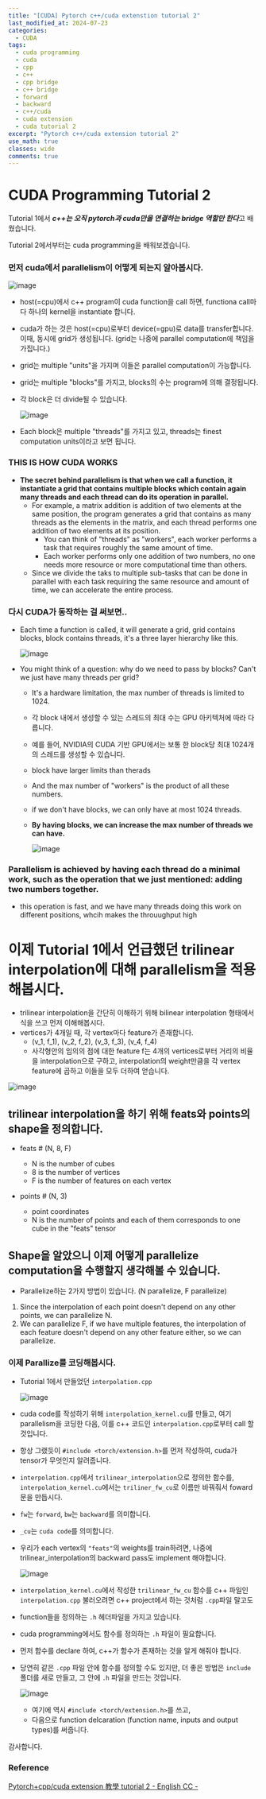 ```yaml
---
title: "[CUDA] Pytorch c++/cuda extenstion tutorial 2"
last_modified_at: 2024-07-23
categories:
  - CUDA
tags:
  - cuda programming
  - cuda
  - cpp
  - c++
  - cpp bridge
  - c++ bridge
  - forward
  - backward
  - c++/cuda
  - cuda extension
  - cuda tutorial 2
excerpt: "Pytorch c++/cuda extension tutorial 2"
use_math: true
classes: wide
comments: true
---
```


# CUDA Programming Tutorial 2

Tutorial 1에서 ***c++는 오직 pytorch과 cuda만을 연결하는 bridge 역할만 한다***고 배웠습니다.

Tutorial 2에서부터는 cuda programming을 배워보겠습니다.

### 먼저 cuda에서 parallelism이 어떻게 되는지 알아봅시다.

![image](https://github.com/user-attachments/assets/63efeadb-2754-44bd-ac37-fafbc6261f7c)

- host(=cpu)에서 c++ program이 cuda function을 call 하면, functiona call마다 하나의 kernel을 instantiate 합니다.
- cuda가 하는 것은 host(=cpu)로부터 device(=gpu)로 data를 transfer합니다. 이때, 동시에 grid가 생성됩니다. (grid는 나중에 parallel computation에 책임을 가집니다.)
- grid는 multiple "units"을 가지며 이들은 parallel computation이 가능합니다.
- grid는 multiple "blocks"를 가지고, blocks의 수는 program에 의해 결정됩니다.
- 각 block은 더 divide될 수 있습니다.
  
  ![image](https://github.com/user-attachments/assets/4204a994-88ac-4485-8df0-40c99ad7ddc9)

- Each block은 multiple "threads"를 가지고 있고, threads는 finest computation units이라고 보면 됩니다.

### THIS IS HOW CUDA WORKS
- **The secret behind parallelism is that when we call a function, it instantiate a grid that contains multiple blocks which contain again many threads and each thread can do its operation in parallel.**
  - For example, a matrix addition is addition of two elements at the same position, the program generates a grid that contains as many threads as the elements in the matrix, and each thread performs one addition of two elements at its position.
    - You can think of "threads" as "workers", each worker performs a task that requires roughly the same amount of time.
    - Each worker performs only one addition of two numbers, no one needs more resource or more computational time than others.
  - Since we divide the taks to multiple sub-tasks that can be done in parallel with each task requiring the same resource and amount of time, we can accelerate the entire process.

### 다시 CUDA가 동작하는 걸 써보면..

- Each time a function is called, it will generate a grid, grid contains blocks, block contains threads, it's a three layer hierarchy like this.

  ![image](https://github.com/user-attachments/assets/c16b3c9c-5eb4-4c49-8f2b-f7627120ad4f)

- You might think of a question: why do we need to pass by blocks? Can't we just have many threads per grid?
  - It's a hardware limitation, the max number of threads is limited to 1024.
  - 각 block 내에서 생성할 수 있는 스레드의 최대 수는 GPU 아키텍처에 따라 다릅니다.
  - 예를 들어, NVIDIA의 CUDA 기반 GPU에서는 보통 한 block당 최대 1024개의 스레드를 생성할 수 있습니다.
  - block have larger limits than therads
  - And the max number of "workers" is the product of all these numbers.
  - if we don't have blocks, we can only have at most 1024 threads.
  - **By having blocks, we can increase the max number of threads we can have.**
    
    ![image](https://github.com/user-attachments/assets/5335a50b-6892-41d4-8cb4-37057a46aa7f)

### Parallelism is achieved by having each thread do a minimal work, such as the operation that we just mentioned: adding two numbers together.

- this operation is fast, and we have many threads doing this work on different positions, whcih makes the throuughput high

# 이제 Tutorial 1에서 언급했던 trilinear interpolation에 대해 parallelism을 적용해봅시다.

- trilinear interpolation을 간단히 이해하기 위해 bilinear interpolation 형태에서 식을 쓰고 먼저 이해해봅시다.
- vertices가 4개일 때, 각 vertex마다 feature가 존재합니다.
  - (v_1, f_1), (v_2, f_2), (v_3, f_3), (v_4, f_4)
  - 사각형안의 임의의 점에 대한 feature f는 4개의 vertices로부터 거리의 비율을 interpolation으로 구하고, interpolation의 weight만큼을 각 vertex feature에 곱하고 이들을 모두 더하여 얻습니다.

![image](https://github.com/user-attachments/assets/fac85e28-21e1-4482-b7d6-79fee5e32627)

## trilinear interpolation을 하기 위해 feats와 points의 shape을 정의합니다.

- feats # (N, 8, F)
  - N is the number of cubes
  - 8 is the number of vertices
  - F is the number of features on each vertex

- points # (N, 3)
  - point coordinates
  - N is the number of points and each of them corresponds to one cube in the "feats" tensor

## Shape을 알았으니 이제 어떻게 parallelize computation을 수행할지 생각해볼 수 있습니다.

- Parallelize하는 2가지 방법이 있습니다. (N parallelize, F parallelize)
1. Since the interpolation of each point doesn't depend on any other points, we can parallelize N.
2. We can parallelize F, if we have multiple features, the interpolation of each feature doesn't depend on any other feature either, so we can parallelize.
 
### 이제 Parallize를 코딩해봅시다.

- Tutorial 1에서 만들었던 `interpolation.cpp`
  
  ![image](https://github.com/user-attachments/assets/c6e31b5e-b6fa-40ce-a89e-8ce9508ddb5d)

- cuda code를 작성하기 위해 `interpolation_kernel.cu`를 만들고, 여기 parallelism을 코딩한 다음, 이를 c++ 코드인 `interpolation.cpp`로부터 call 할 것입니다.
- 항상 그랬듯이 `#include <torch/extension.h>`를 먼저 작성하여, cuda가 tensor가 무엇인지 알려줍니다.
- `interpolation.cpp`에서 `trilinear_interpolation`으로 정의한 함수를, `interpolation_kernel.cu`에서는 `triliner_fw_cu`로 이름만 바꿔줘서 foward 문을 만듭시다.
- `fw`는 `forward`, `bw`는 `backward`를 의미합니다.
- `_cu`는 `cuda code`를 의미합니다.
- 우리가 each vertex의 `"feats"`의 weights를 train하려면, 나중에 trilinear_interpolation의 backward pass도 implement 해야합니다.

  ![image](https://github.com/user-attachments/assets/733e6291-b1b7-46a8-aa9e-b46f8f39693f)

- `interpolation_kernel.cu`에서 작성한 `trilinear_fw_cu` 함수를 c++ 파일인 `interpolation.cpp` 불러오려면 c++ project에서 하는 것처럼 `.cpp`파일 말고도
- function들을 정의하는 `.h` 헤더파일을 가지고 있습니다.
- cuda programming에서도 함수를 정의하는 `.h` 파일이 필요합니다.
- 먼저 함수를 declare 하여, c++가 함수가 존재하는 것을 알게 해줘야 합니다.
- 당연히 같은 `.cpp` 파일 안에 함수를 정의할 수도 있지만, 더 좋은 방법은 `include` 폴더를 새로 만들고, 그 안에 `.h` 파일을 만드는 것입니다.

  ![image](https://github.com/user-attachments/assets/f0202bba-083c-4783-9e78-7282b477fab8)

  - 여기에 역시 `#include <torch/extension.h>`를 쓰고,
  - 다음으로 function delcaration (function name, inputs and output types)를 써줍니다.















감사합니다.

### Reference
[Pytorch+cpp/cuda extension 教學 tutorial 2 - English CC -](https://www.youtube.com/watch?v=_QqG_I8nfH0&list=PLDV2CyUo4q-LKuiNltBqCKdO9GH4SS_ec&index=2)

